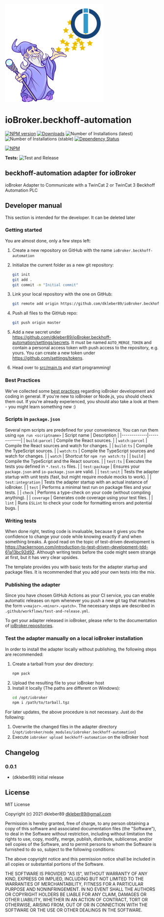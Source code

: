 ![Logo](admin/beckhoff-automation.png)

# ioBroker.beckhoff-automation

[![NPM version](https://img.shields.io/npm/v/iobroker.beckhoff-automation.svg)](https://www.npmjs.com/package/iobroker.beckhoff-automation)
[![Downloads](https://img.shields.io/npm/dm/iobroker.beckhoff-automation.svg)](https://www.npmjs.com/package/iobroker.beckhoff-automation)
![Number of Installations (latest)](https://iobroker.live/badges/beckhoff-automation-installed.svg)
![Number of Installations (stable)](https://iobroker.live/badges/beckhoff-automation-stable.svg)
[![Dependency Status](https://img.shields.io/david/dkleber89/iobroker.beckhoff-automation.svg)](https://david-dm.org/dkleber89/iobroker.beckhoff-automation)

[![NPM](https://nodei.co/npm/iobroker.beckhoff-automation.png?downloads=true)](https://nodei.co/npm/iobroker.beckhoff-automation/)

**Tests:** ![Test and Release](https://github.com/dkleber89/ioBroker.beckhoff-automation/workflows/Test%20and%20Release/badge.svg)

## beckhoff-automation adapter for ioBroker

ioBroker Adapter to Communicate with a TwinCat 2 or TwinCat 3 Beckhoff Automation PLC

## Developer manual

This section is intended for the developer. It can be deleted later

### Getting started

You are almost done, only a few steps left:

1. Create a new repository on GitHub with the name `ioBroker.beckhoff-automation`
1. Initialize the current folder as a new git repository:
   ```bash
   git init
   git add .
   git commit -m "Initial commit"
   ```
1. Link your local repository with the one on GitHub:

   ```bash
   git remote add origin https://github.com/dkleber89/ioBroker.beckhoff-automation
   ```

1. Push all files to the GitHub repo:
   ```bash
   git push origin master
   ```
1. Add a new secret under https://github.com/dkleber89/ioBroker.beckhoff-automation/settings/secrets. It must be named `AUTO_MERGE_TOKEN` and contain a personal access token with push access to the repository, e.g. yours. You can create a new token under https://github.com/settings/tokens.

1. Head over to [src/main.ts](src/main.ts) and start programming!

### Best Practices

We've collected some [best practices](https://github.com/ioBroker/ioBroker.repositories#development-and-coding-best-practices) regarding ioBroker development and coding in general. If you're new to ioBroker or Node.js, you should
check them out. If you're already experienced, you should also take a look at them - you might learn something new :)

### Scripts in `package.json`

Several npm scripts are predefined for your convenience. You can run them using `npm run <scriptname>`
| Script name | Description |
|-------------|-------------|
| `build:parcel` | Compile the React sources. |
| `watch:parcel` | Compile the React sources and watch for changes. |
| `build:ts` | Compile the TypeScript sources. |
| `watch:ts` | Compile the TypeScript sources and watch for changes. |
| `watch` | Shortcut for `npm run watch:ts` |
| `build` | Compile the TypeScript and the React sources. |
| `test:ts` | Executes the tests you defined in `*.test.ts` files. |
| `test:package` | Ensures your `package.json` and `io-package.json` are valid. |
| `test:unit` | Tests the adapter startup with unit tests (fast, but might require module mocks to work). |
| `test:integration` | Tests the adapter startup with an actual instance of ioBroker. |
| `test` | Performs a minimal test run on package files and your tests. |
| `check` | Performs a type-check on your code (without compiling anything). |
| `coverage` | Generates code coverage using your test files. |
| `lint` | Runs `ESLint` to check your code for formatting errors and potential bugs. |

### Writing tests

When done right, testing code is invaluable, because it gives you the
confidence to change your code while knowing exactly if and when
something breaks. A good read on the topic of test-driven development
is https://hackernoon.com/introduction-to-test-driven-development-tdd-61a13bc92d92.
Although writing tests before the code might seem strange at first, but it has very
clear upsides.

The template provides you with basic tests for the adapter startup and package files.
It is recommended that you add your own tests into the mix.

### Publishing the adapter

Since you have chosen GitHub Actions as your CI service, you can
enable automatic releases on npm whenever you push a new git tag that matches the form
`v<major>.<minor>.<patch>`. The necessary steps are described in `.github/workflows/test-and-release.yml`.

To get your adapter released in ioBroker, please refer to the documentation
of [ioBroker.repositories](https://github.com/ioBroker/ioBroker.repositories#requirements-for-adapter-to-get-added-to-the-latest-repository).

### Test the adapter manually on a local ioBroker installation

In order to install the adapter locally without publishing, the following steps are recommended:

1. Create a tarball from your dev directory:
   ```bash
   npm pack
   ```
1. Upload the resulting file to your ioBroker host
1. Install it locally (The paths are different on Windows):
   ```bash
   cd /opt/iobroker
   npm i /path/to/tarball.tgz
   ```

For later updates, the above procedure is not necessary. Just do the following:

1. Overwrite the changed files in the adapter directory (`/opt/iobroker/node_modules/iobroker.beckhoff-automation`)
1. Execute `iobroker upload beckhoff-automation` on the ioBroker host

## Changelog

### 0.0.1

- (dkleber89) initial release

## License

MIT License

Copyright (c) 2021 dkleber89 <dkleber89@gmail.com>

Permission is hereby granted, free of charge, to any person obtaining a copy
of this software and associated documentation files (the "Software"), to deal
in the Software without restriction, including without limitation the rights
to use, copy, modify, merge, publish, distribute, sublicense, and/or sell
copies of the Software, and to permit persons to whom the Software is
furnished to do so, subject to the following conditions:

The above copyright notice and this permission notice shall be included in all
copies or substantial portions of the Software.

THE SOFTWARE IS PROVIDED "AS IS", WITHOUT WARRANTY OF ANY KIND, EXPRESS OR
IMPLIED, INCLUDING BUT NOT LIMITED TO THE WARRANTIES OF MERCHANTABILITY,
FITNESS FOR A PARTICULAR PURPOSE AND NONINFRINGEMENT. IN NO EVENT SHALL THE
AUTHORS OR COPYRIGHT HOLDERS BE LIABLE FOR ANY CLAIM, DAMAGES OR OTHER
LIABILITY, WHETHER IN AN ACTION OF CONTRACT, TORT OR OTHERWISE, ARISING FROM,
OUT OF OR IN CONNECTION WITH THE SOFTWARE OR THE USE OR OTHER DEALINGS IN THE
SOFTWARE.

